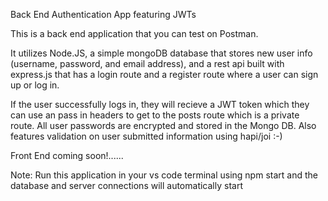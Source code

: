 Back End Authentication App featuring JWTs

This is a back end application that you can test on Postman. 

It utilizes Node.JS, a simple mongoDB database that stores new user info (username, password, and email address), and a rest api built with express.js that has a login route and a register route where a user can sign up or log in.

If the user successfully logs in, they will recieve a JWT token which they can use an pass in headers to get to the posts route which is a private route. 
All user passwords are encrypted and stored in the Mongo DB.
Also features validation on user submitted information using hapi/joi :-)

Front End coming soon!......

Note: Run this application in your vs code terminal using npm start and the database and server connections will automatically start